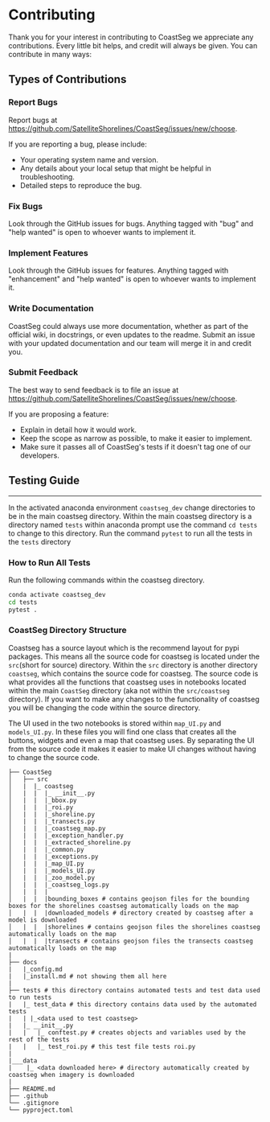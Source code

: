 # Contributing

Thank you for your interest in contributing to CoastSeg we appreciate any contributions. Every
little bit helps, and credit will always be given.
You can contribute in many ways:

## Types of Contributions

### Report Bugs

Report bugs at <https://github.com/SatelliteShorelines/CoastSeg/issues/new/choose>.

If you are reporting a bug, please include:

- Your operating system name and version.
- Any details about your local setup that might be helpful in troubleshooting.
- Detailed steps to reproduce the bug.

### Fix Bugs

Look through the GitHub issues for bugs. Anything tagged with "bug" and "help wanted" is open to whoever wants to implement it.

### Implement Features

Look through the GitHub issues for features. Anything tagged with "enhancement" and "help wanted" is open to whoever wants to implement it.

### Write Documentation

CoastSeg could always use more documentation, whether as part of the official wiki, in docstrings, or even updates to the readme. Submit an issue with your updated documentation and our team will merge it in and credit you.

### Submit Feedback

The best way to send feedback is to file an issue at <https://github.com/SatelliteShorelines/CoastSeg/issues/new/choose>.

If you are proposing a feature:

- Explain in detail how it would work.
- Keep the scope as narrow as possible, to make it easier to implement.
- Make sure it passes all of CoastSeg's tests if it doesn't tag one of our developers.

## Testing Guide

---

In the activated anaconda environment `coastseg_dev` change directories to be in the main coastseg directory. Within the main coastseg directory is a directory named `tests` within anaconda prompt use the command `cd tests` to change to this directory. Run the command `pytest` to run all the tests in the `tests` directory

### How to Run All Tests

Run the following commands within the coastseg directory.

```bash
conda activate coastseg_dev
cd tests
pytest .
```

### CoastSeg Directory Structure

Coastseg has a source layout which is the recommend layout for pypi packages. This means all the source code for coastseg is located under the `src`(short for source) directory. Within the `src` directory is another directory `coastseg`, which contains the source code for coastseg. The source code is what provides all the functions that coastseg uses in notebooks located within the main `CoastSeg` directory (aka not within the `src/coastseg` directory). If you want to make any changes to the functionality of coastseg you will be changing the code within the source directory.

The UI used in the two notebooks is stored within `map_UI.py` and `models_UI.py`. In these files you will find one class that creates all the buttons, widgets and even a map that coastseg uses. By separating the UI from the source code it makes it easier to make UI changes without having to change the source code.

```
├── CoastSeg
│   ├── src
│   |  |_ coastseg
│   |  |  |_ __init__.py
│   |  |  |_bbox.py
│   |  |  |_roi.py
│   |  |  |_shoreline.py
│   |  |  |_transects.py
│   |  |  |_coastseg_map.py
│   |  |  |_exception_handler.py
│   |  |  |_extracted_shoreline.py
│   |  |  |_common.py
│   |  |  |_exceptions.py
│   |  |  |_map_UI.py
│   |  |  |_models_UI.py
│   |  |  |_zoo_model.py
│   |  |  |_coastseg_logs.py
│   |  |  |
│   |  |  |bounding_boxes # contains geojson files for the bounding boxes for the shorelines coastseg automatically loads on the map
│   |  |  |downloaded_models # directory created by coastseg after a model is downloaded
│   |  |  |shorelines # contains geojson files the shorelines coastseg automatically loads on the map
│   |  |  |transects # contains geojson files the transects coastseg automatically loads on the map
|
├── docs
|   |_config.md
|   |_install.md # not showing them all here
|
├── tests # this directory contains automated tests and test data used to run tests
|   |_ test_data # this directory contains data used by the automated tests
|   | |_<data used to test coastseg>
|   |_ __init__.py
|   |   |_ conftest.py # creates objects and variables used by the rest of the tests
|   |   |_ test_roi.py # this test file tests roi.py
|
|___data
|    |_ <data downloaded here> # directory automatically created by coastseg when imagery is downloaded
|
├── README.md
├── .github
└── .gitignore
└── pyproject.toml

```

